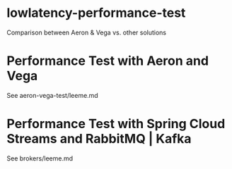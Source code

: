 # lowlatency-performance-test
Comparison between Aeron &amp; Vega vs. other solutions

# Performance Test with Aeron and Vega
See aeron-vega-test/leeme.md

# Performance Test with Spring Cloud Streams and RabbitMQ | Kafka
See brokers/leeme.md
